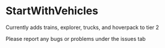 # StartWithVehicles

Currently adds trains, explorer, trucks, and hoverpack to tier 2 

Please report any bugs or problems under the issues tab

